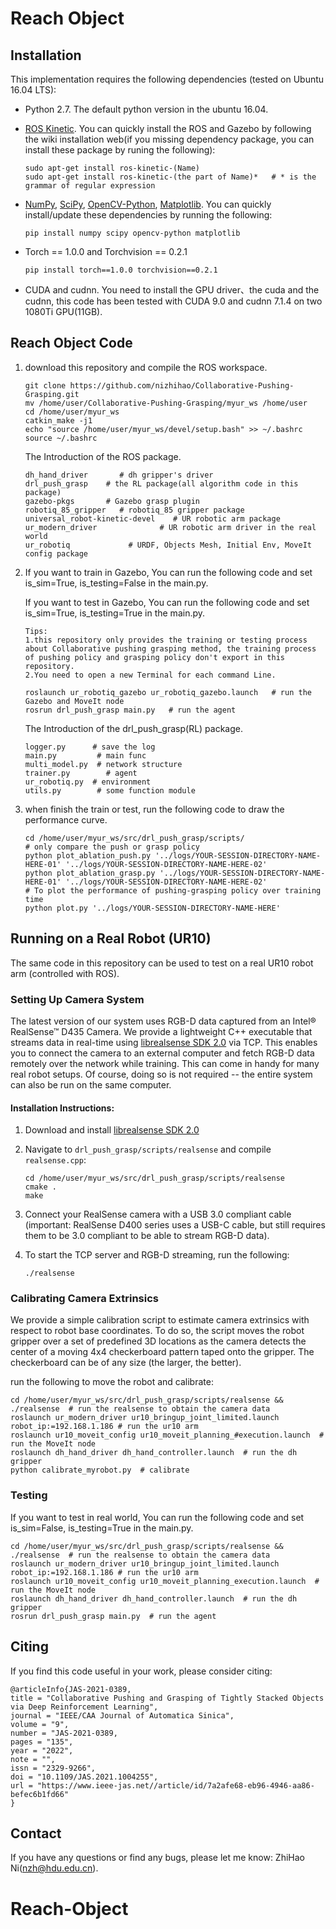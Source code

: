 # Reach Object

## Installation

This implementation requires the following dependencies (tested on Ubuntu 16.04 LTS):

- Python 2.7. The default python version in the ubuntu 16.04.

- [ROS Kinetic](http://wiki.ros.org/Installation/Ubuntu). You can quickly install the ROS and Gazebo by following the wiki installation web(if you missing dependency package, you can install these package by runing the following):

  ```shell
  sudo apt-get install ros-kinetic-(Name)
  sudo apt-get install ros-kinetic-(the part of Name)*   # * is the grammar of regular expression
  ```

- [NumPy](http://www.numpy.org/), [SciPy](https://www.scipy.org/scipylib/index.html), [OpenCV-Python](https://docs.opencv.org/3.0-beta/doc/py_tutorials/py_tutorials.html), [Matplotlib](https://matplotlib.org/). You can quickly install/update these dependencies by running the following:

  ```shell
  pip install numpy scipy opencv-python matplotlib
  ```

- Torch == 1.0.0 and Torchvision == 0.2.1

  ```shell
  pip install torch==1.0.0 torchvision==0.2.1
  ```

- CUDA and cudnn. You need to install the GPU driver、the cuda and the cudnn, this code has been tested with CUDA 9.0 and cudnn 7.1.4 on two 1080Ti GPU(11GB).

## Reach Object Code

1. download this repository and compile the ROS workspace.

   ```shell
   git clone https://github.com/nizhihao/Collaborative-Pushing-Grasping.git
   mv /home/user/Collaborative-Pushing-Grasping/myur_ws /home/user
   cd /home/user/myur_ws
   catkin_make -j1
   echo "source /home/user/myur_ws/devel/setup.bash" >> ~/.bashrc
   source ~/.bashrc
   ```

   The Introduction of the ROS package.

   ```shell
   dh_hand_driver   	# dh gripper's driver
   drl_push_grasp    # the RL package(all algorithm code in this package)
   gazebo-pkgs       # Gazebo grasp plugin
   robotiq_85_gripper   # robotiq_85 gripper package
   universal_robot-kinetic-devel  	# UR robotic arm package
   ur_modern_driver 		     # UR robotic arm driver in the real world 
   ur_robotiq 			  # URDF, Objects Mesh, Initial Env, MoveIt config package
   ```

2. If you want to train in Gazebo,  You can run the following code and set is_sim=True, is_testing=False in the main.py. 

   If you want to test in Gazebo,  You can run the following code and set is_sim=True, is_testing=True in the main.py. 

   ```
   Tips: 
   1.this repository only provides the training or testing process about Collaborative pushing grasping method, the training process of pushing policy and grasping policy don't export in this repository.
   2.You need to open a new Terminal for each command Line.
   ```

   ```shell
   roslaunch ur_robotiq_gazebo ur_robotiq_gazebo.launch   # run the Gazebo and MoveIt node
   rosrun drl_push_grasp main.py   # run the agent
   ```

   The Introduction of the drl_push_grasp(RL) package.

   ```shell
   logger.py      # save the log
   main.py   	   # main func
   multi_model.py  # network structure
   trainer.py   	 # agent 
   ur_robotiq.py  # environment
   utils.py		   # some function module
   ```

   

3. when finish the train or test, run the following code to draw the performance curve.

   ```
   cd /home/user/myur_ws/src/drl_push_grasp/scripts/
   # only compare the push or grasp policy
   python plot_ablation_push.py '../logs/YOUR-SESSION-DIRECTORY-NAME-HERE-01' '../logs/YOUR-SESSION-DIRECTORY-NAME-HERE-02'
   python plot_ablation_grasp.py '../logs/YOUR-SESSION-DIRECTORY-NAME-HERE-01' '../logs/YOUR-SESSION-DIRECTORY-NAME-HERE-02'
   # To plot the performance of pushing-grasping policy over training time
   python plot.py '../logs/YOUR-SESSION-DIRECTORY-NAME-HERE'
   ```

   

## Running on a Real Robot (UR10)

The same code in this repository can be used to test on a real UR10 robot arm (controlled with ROS). 

### Setting Up Camera System

The latest version of our system uses RGB-D data captured from an Intel® RealSense™ D435 Camera. We provide a lightweight C++ executable that streams data in real-time using [librealsense SDK 2.0](https://github.com/IntelRealSense/librealsense) via TCP. This enables you to connect the camera to an external computer and fetch RGB-D data remotely over the network while training. This can come in handy for many real robot setups. Of course, doing so is not required -- the entire system can also be run on the same computer.

#### Installation Instructions:

1. Download and install [librealsense SDK 2.0](https://github.com/IntelRealSense/librealsense)

1. Navigate to `drl_push_grasp/scripts/realsense` and compile `realsense.cpp`:

   ```shell
   cd /home/user/myur_ws/src/drl_push_grasp/scripts/realsense
   cmake .
   make
   ```

1. Connect your RealSense camera with a USB 3.0 compliant cable (important: RealSense D400 series uses a USB-C cable, but still requires them to be 3.0 compliant to be able to stream RGB-D data).

1. To start the TCP server and RGB-D streaming, run the following:

   ```shell
   ./realsense
   ```

### Calibrating Camera Extrinsics

We provide a simple calibration script to estimate camera extrinsics with respect to robot base coordinates. To do so, the script moves the robot gripper over a set of predefined 3D locations as the camera detects the center of a moving 4x4 checkerboard pattern taped onto the gripper. The checkerboard can be of any size (the larger, the better).

run the following to move the robot and calibrate:

```shell
cd /home/user/myur_ws/src/drl_push_grasp/scripts/realsense && ./realsense  # run the realsense to obtain the camera data
roslaunch ur_modern_driver ur10_bringup_joint_limited.launch robot_ip:=192.168.1.186 # run the ur10 arm
roslaunch ur10_moveit_config ur10_moveit_planning_#execution.launch  # run the MoveIt node
roslaunch dh_hand_driver dh_hand_controller.launch  # run the dh gripper
python calibrate_myrobot.py  # calibrate
```

### Testing

If you want to test in real world,  You can run the following code and set is_sim=False, is_testing=True in the main.py. 

```shell
cd /home/user/myur_ws/src/drl_push_grasp/scripts/realsense && ./realsense  # run the realsense to obtain the camera data
roslaunch ur_modern_driver ur10_bringup_joint_limited.launch robot_ip:=192.168.1.186 # run the ur10 arm
roslaunch ur10_moveit_config ur10_moveit_planning_execution.launch  # run the MoveIt node
roslaunch dh_hand_driver dh_hand_controller.launch  # run the dh gripper
rosrun drl_push_grasp main.py  # run the agent
```

## Citing

If you find this code useful in your work, please consider citing:

```shell
@articleInfo{JAS-2021-0389,
title = "Collaborative Pushing and Grasping of Tightly Stacked Objects via Deep Reinforcement Learning",
journal = "IEEE/CAA Journal of Automatica Sinica",
volume = "9",
number = "JAS-2021-0389,
pages = "135",
year = "2022",
note = "",
issn = "2329-9266",
doi = "10.1109/JAS.2021.1004255",
url = "https://www.ieee-jas.net//article/id/7a2afe68-eb96-4946-aa86-befec6b1fd66"
}
```

## Contact

If you have any questions or find any bugs, please let me know: ZhiHao Ni(nzh@hdu.edu.cn).

# Reach-Object
